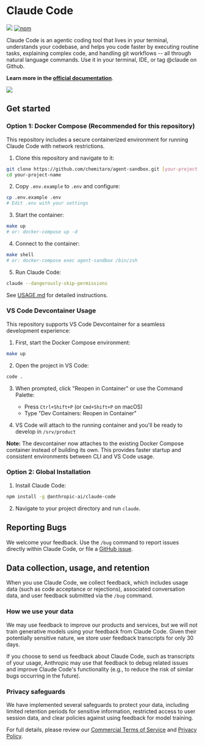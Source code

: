 # Claude Code

![](https://img.shields.io/badge/Node.js-18%2B-brightgreen?style=flat-square) [![npm]](https://www.npmjs.com/package/@anthropic-ai/claude-code)

[npm]: https://img.shields.io/npm/v/@anthropic-ai/claude-code.svg?style=flat-square

Claude Code is an agentic coding tool that lives in your terminal, understands your codebase, and helps you code faster by executing routine tasks, explaining complex code, and handling git workflows -- all through natural language commands. Use it in your terminal, IDE, or tag @claude on Github.

**Learn more in the [official documentation](https://docs.anthropic.com/en/docs/claude-code/overview)**.

<img src="./demo.gif" />

## Get started

### Option 1: Docker Compose (Recommended for this repository)

This repository includes a secure containerized environment for running Claude Code with network restrictions.

1. Clone this repository and navigate to it:
```sh
git clone https://github.com/chemitaro/agent-sandbox.git [your-project-name]
cd your-project-name
```

2. Copy `.env.example` to `.env` and configure:
```sh
cp .env.example .env
# Edit .env with your settings
```

3. Start the container:
```sh
make up
# or: docker-compose up -d
```

4. Connect to the container:
```sh
make shell
# or: docker-compose exec agent-sandbox /bin/zsh
```

5. Run Claude Code:
```sh
claude --dangerously-skip-permissions
```

See [USAGE.md](./USAGE.md) for detailed instructions.

### VS Code Devcontainer Usage

This repository supports VS Code Devcontainer for a seamless development experience:

1. First, start the Docker Compose environment:
```sh
make up
```

2. Open the project in VS Code:
```sh
code .
```

3. When prompted, click "Reopen in Container" or use the Command Palette:
   - Press `Ctrl+Shift+P` (or `Cmd+Shift+P` on macOS)
   - Type "Dev Containers: Reopen in Container"

4. VS Code will attach to the running container and you'll be ready to develop in `/srv/product`

**Note:** The devcontainer now attaches to the existing Docker Compose container instead of building its own. This provides faster startup and consistent environments between CLI and VS Code usage.

### Option 2: Global Installation

1. Install Claude Code:

```sh
npm install -g @anthropic-ai/claude-code
```

2. Navigate to your project directory and run `claude`.

## Reporting Bugs

We welcome your feedback. Use the `/bug` command to report issues directly within Claude Code, or file a [GitHub issue](https://github.com/anthropics/claude-code/issues).

## Data collection, usage, and retention

When you use Claude Code, we collect feedback, which includes usage data (such as code acceptance or rejections), associated conversation data, and user feedback submitted via the `/bug` command.

### How we use your data

We may use feedback to improve our products and services, but we will not train generative models using your feedback from Claude Code. Given their potentially sensitive nature, we store user feedback transcripts for only 30 days.

If you choose to send us feedback about Claude Code, such as transcripts of your usage, Anthropic may use that feedback to debug related issues and improve Claude Code's functionality (e.g., to reduce the risk of similar bugs occurring in the future).

### Privacy safeguards

We have implemented several safeguards to protect your data, including limited retention periods for sensitive information, restricted access to user session data, and clear policies against using feedback for model training.

For full details, please review our [Commercial Terms of Service](https://www.anthropic.com/legal/commercial-terms) and [Privacy Policy](https://www.anthropic.com/legal/privacy).
